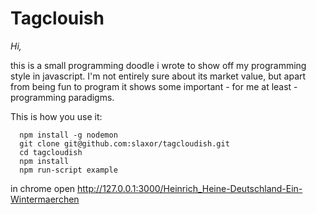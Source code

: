 Tagclouish
==========

*Hi,*

  this is a small programming doodle i wrote to show off my programming style in javascript. I'm not entirely
  sure about its market value, but apart from being fun to program it shows some important - for me at least -
  programming paradigms.

  This is how you use it:

      npm install -g nodemon
      git clone git@github.com:slaxor/tagcloudish.git
      cd tagcloudish
      npm install
      npm run-script example

  in chrome open http://127.0.0.1:3000/Heinrich_Heine-Deutschland-Ein-Wintermaerchen




